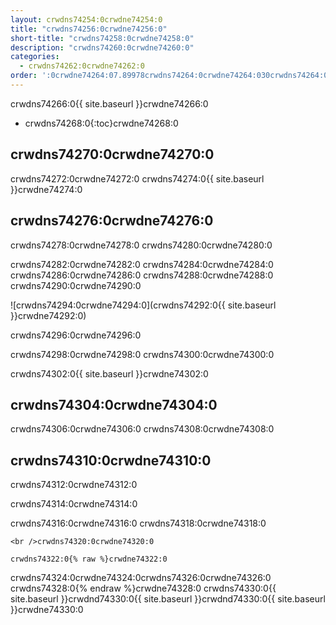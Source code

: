 ```yaml
---
layout: crwdns74254:0crwdne74254:0
title: "crwdns74256:0crwdne74256:0"
short-title: "crwdns74258:0crwdne74258:0"
description: "crwdns74260:0crwdne74260:0"
categories:
  - crwdns74262:0crwdne74262:0
order: ':0crwdne74264:07.89978crwdns74264:0crwdne74264:030crwdns74264:0crwdne74264:0'
---
```

crwdns74266:0{{ site.baseurl }}crwdne74266:0

- crwdns74268:0{:toc}crwdne74268:0

## crwdns74270:0crwdne74270:0

crwdns74272:0crwdne74272:0 crwdns74274:0{{ site.baseurl }}crwdne74274:0

## crwdns74276:0crwdne74276:0

crwdns74278:0crwdne74278:0 crwdns74280:0crwdne74280:0

crwdns74282:0crwdne74282:0 crwdns74284:0crwdne74284:0 crwdns74286:0crwdne74286:0 crwdns74288:0crwdne74288:0 crwdns74290:0crwdne74290:0

![crwdns74294:0crwdne74294:0](crwdns74292:0{{ site.baseurl }}crwdne74292:0)

crwdns74296:0crwdne74296:0

crwdns74298:0crwdne74298:0 crwdns74300:0crwdne74300:0

crwdns74302:0{{ site.baseurl }}crwdne74302:0

## crwdns74304:0crwdne74304:0

crwdns74306:0crwdne74306:0 crwdns74308:0crwdne74308:0

## crwdns74310:0crwdne74310:0

crwdns74312:0crwdne74312:0

crwdns74314:0crwdne74314:0

crwdns74316:0crwdne74316:0 crwdns74318:0crwdne74318:0

    <br />crwdns74320:0crwdne74320:0
    
    crwdns74322:0{% raw %}crwdne74322:0
    

crwdns74324:0crwdne74324:0<language>crwdns74326:0crwdne74326:0<version tag> crwdns74328:0{% endraw %}crwdne74328:0 crwdns74330:0{{ site.baseurl }}crwdnd74330:0{{ site.baseurl }}crwdnd74330:0{{ site.baseurl }}crwdne74330:0
